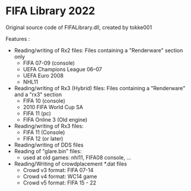 # FIFA Library 2022
Original source code of FIFALibrary.dll, created by tokke001

 Features :
- Reading/writing of Rx2 files: 
  Files containing a "Renderware" section only
  * FIFA 07-09 (console)
  * UEFA Champions League 06–07
  * UEFA Euro 2008
  * NHL11
- Reading/writing of Rx3 (Hybrid) files: 
  Files containing a "Renderware" and a "rx3" section
  * FIFA 10 (console)
  * 2010 FIFA World Cup SA
  * FIFA 11 (pc) 
  * FIFA Online 3 (Old engine)
- Reading/writing of Rx3 files: 
  * FIFA 11 (Console)
  * FIFA 12 (or later) 
- Reading/writing of DDS files
- Reading of "glare.bin" files: 
  * used at old games: nhl11, FIFA08 console, ...
- Reading/Writing of crowdplacement *.dat files
  * Crowd v3 format: FIFA 07-14
  * Crowd v4 format: WC14 game
  * Crowd v5 format: FIFA 15 - 22
